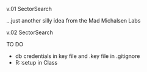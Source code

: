 v.01 SectorSearch

...just another silly idea from the Mad Michalsen Labs

v.02 SectorSearch


TO DO

* db credentials in key file and .key file in .gitignore
* R::setup in Class


